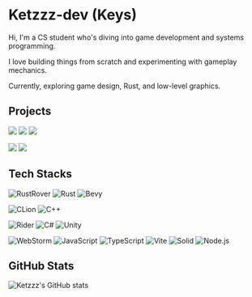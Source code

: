 # Ketzzz-dev (Keys)

Hi, I'm a CS student who's diving into game development and systems programming.  

I love building things from scratch and experimenting with gameplay mechanics.

Currently, exploring game design, Rust, and low-level graphics.

## Projects

[![](https://img.shields.io/badge/Fizix-000?style=for-the-badge&logo=rust&logoColor=white)](https://github.com/Ketzzz-dev/fizix)
[![](https://img.shields.io/badge/Fall.js-3178C6?style=for-the-badge&logo=typescript&logoColor=white)](https://github.com/Ketzzz-dev/Fall.js)
[![](https://img.shields.io/badge/Common_Sense-5865F2?style=for-the-badge&logo=discord&logoColor=white)](https://github.com/Ketzzz-dev/common-sense)

[![](https://img.shields.io/badge/Stopwatch-FA5C5C?style=for-the-badge&logo=itchdotio&logoColor=white)](https://ketzzz750.itch.io/stopwatch)
[![](https://img.shields.io/badge/GlitchGunner-FA5C5C?style=for-the-badge&logo=itchdotio&logoColor=white)](https://yuno517.itch.io/glitchgunner-unlisted)

## Tech Stacks
![RustRover](https://img.shields.io/badge/RustRover-000?style=for-the-badge&logo=rustrover&logoColor=white)
![Rust](https://img.shields.io/badge/Rust-000?style=for-the-badge&logo=rust)
![Bevy](https://img.shields.io/badge/Bevy-232326?style=for-the-badge&logo=bevy)

![CLion](https://img.shields.io/badge/CLion-000?style=for-the-badge&logo=clion&logoColor=white)
![C++](https://img.shields.io/badge/C%2b%2b-00599C?style=for-the-badge&logo=cplusplus&logoColor=white)

![Rider](https://img.shields.io/badge/Rider-000?style=for-the-badge&logo=rider&logoColor=white)
![C#](https://img.shields.io/badge/C%23-239120?style=for-the-badge&logo=csharp)
![Unity](https://img.shields.io/badge/Unity-fff?style=for-the-badge&logo=unity&logoColor=black)

![WebStorm](https://img.shields.io/badge/WebStorm-000?style=for-the-badge&logo=webstorm&logoColor=white)
![JavaScript](https://img.shields.io/badge/JavaScript-F7DF1E?style=for-the-badge&logo=javascript&logoColor=black)
![TypeScript](https://img.shields.io/badge/TypeScript-3178C6?style=for-the-badge&logo=typescript&logoColor=white)
![Vite](https://img.shields.io/badge/Vite-646CFF?style=for-the-badge&logo=vite&logoColor=white)
![Solid](https://img.shields.io/badge/Solid-2C4F7C?style=for-the-badge&logo=solid&logoColor=white)
![Node.js](https://img.shields.io/badge/Node.js-5FA04E?style=for-the-badge&logo=nodedotjs&logoColor=white)

## GitHub Stats
![Ketzzz's GitHub stats](https://github-readme-stats.vercel.app/api?username=Ketzzz-dev&show_icons=true&theme=catppuccin_mocha)
